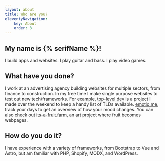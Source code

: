 ```yaml
---
layout: about
title: Who are you?
eleventyNavigation:
    key: About
    order: 3
---
```


## My name is {% serifName %}!

I build apps and websites. I play guitar and bass. I play video games.

## What have you done?

I work at an advertising agency building websites for multiple sectors, from finance to construction. In my free time I make single purpose websites to test out new tech/frameworks. For example, [top-level.dev](https://top-level.dev) is a project I made over the weekend to keep a handy list of TLDs available. [emotio.me](https://emotiome.netlify.app/), track your days to get an overview of how your mood changes. You can also check out [its-a-fruit.farm](https://its-a-fruit.farm), an art project where fruit becomes webpages.

## How do you do it?

I have experience with a variety of frameworks, from Bootstrap to Vue and Astro, but am familiar with PHP, Shopify, MODX, and WordPress.
